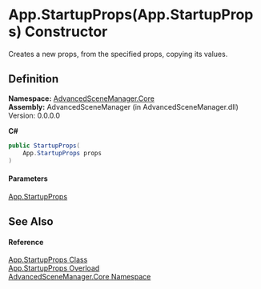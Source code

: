 # App.StartupProps(App.StartupProps) Constructor

Creates a new props, from the specified props, copying its values.

## Definition

**Namespace:** [AdvancedSceneManager.Core](N_AdvancedSceneManager_Core.md)\
**Assembly:** AdvancedSceneManager (in AdvancedSceneManager.dll) Version: 0.0.0.0

**C#**

```c#
public StartupProps(
	App.StartupProps props
)
```

#### Parameters

&#x20; [App.StartupProps](T_AdvancedSceneManager_Core_App_StartupProps.md)&#x20;

## See Also

#### Reference

[App.StartupProps Class](T_AdvancedSceneManager_Core_App_StartupProps.md)\
[App.StartupProps Overload](Overload_AdvancedSceneManager_Core_App_StartupProps__ctor.md)\
[AdvancedSceneManager.Core Namespace](N_AdvancedSceneManager_Core.md)
